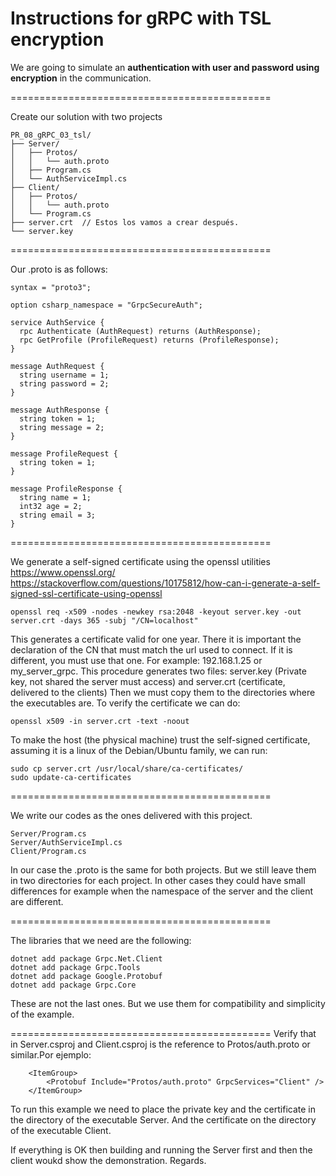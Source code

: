 # Instructions for gRPC with TSL encryption

We are going to simulate an **authentication with user and password using encryption** in the communication.

=============================================

Create our solution with two projects

```
PR_08_gRPC_03_tsl/
├── Server/
│   ├── Protos/
│   │   └── auth.proto
│   ├── Program.cs
│   └── AuthServiceImpl.cs
├── Client/
│   ├── Protos/
│   │   └── auth.proto
│   └── Program.cs
├── server.crt	// Estos los vamos a crear después.
└── server.key
```

=============================================

Our .proto is as follows:

```
syntax = "proto3";

option csharp_namespace = "GrpcSecureAuth";

service AuthService {
  rpc Authenticate (AuthRequest) returns (AuthResponse);
  rpc GetProfile (ProfileRequest) returns (ProfileResponse);
}

message AuthRequest {
  string username = 1;
  string password = 2;
}

message AuthResponse {
  string token = 1;
  string message = 2;
}

message ProfileRequest {
  string token = 1;
}

message ProfileResponse {
  string name = 1;
  int32 age = 2;
  string email = 3;
}
```

=============================================

We generate a self-signed certificate using the openssl utilities https://www.openssl.org/
https://stackoverflow.com/questions/10175812/how-can-i-generate-a-self-signed-ssl-certificate-using-openssl

```
openssl req -x509 -nodes -newkey rsa:2048 -keyout server.key -out server.crt -days 365 -subj "/CN=localhost"
```

This generates a certificate valid for one year.
There it is important the declaration of the CN that must match the url used to connect. If it is different, you must use that one. For example: 192.168.1.25 or my_server_grpc.
This procedure generates two files: server.key (Private key, not shared the server must access) and server.crt (certificate, delivered to the clients)
Then we must copy them to the directories where the executables are.
To verify the certificate we can do:

```
openssl x509 -in server.crt -text -noout
```

To make the host (the physical machine) trust the self-signed certificate, assuming it is a linux of the Debian/Ubuntu family, we can run:

```
sudo cp server.crt /usr/local/share/ca-certificates/
sudo update-ca-certificates
```

=============================================

We write our codes as the ones delivered with this project.

```
Server/Program.cs
Server/AuthServiceImpl.cs
Client/Program.cs
```

In our case the .proto is the same for both projects. But we still leave them in two directories for each project. In other cases they could have small differences for example when the namespace of the server and the client are different.

=============================================

The libraries that we need are the following:

```
dotnet add package Grpc.Net.Client
dotnet add package Grpc.Tools
dotnet add package Google.Protobuf
dotnet add package Grpc.Core
```

These are not the last ones. But we use them for compatibility and simplicity of the example.

=============================================
Verify that in Server.csproj and Client.csproj is the reference to Protos/auth.proto or similar.Por ejemplo:

```
    <ItemGroup>
        <Protobuf Include="Protos/auth.proto" GrpcServices="Client" />
    </ItemGroup>
```

To run this example we need to place the private key and the certificate in the directory of the executable Server. And the certificate on the directory of the executable Client.

If everything is OK then building and running the Server first and then the client woukd show the demonstration.
Regards.
